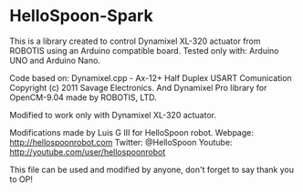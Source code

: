 HelloSpoon-Spark
=============

This is a library created to control Dynamixel XL-320 actuator from ROBOTIS using an Arduino compatible board.
Tested only with: Arduino UNO and Arduino Nano.

 Code based on:
 Dynamixel.cpp - Ax-12+ Half Duplex USART Comunication
 Copyright (c) 2011 Savage Electronics.
 And Dynamixel Pro library for OpenCM-9.04 made by ROBOTIS, LTD.

 Modified to work only with Dynamixel XL-320 actuator.

 Modifications made by Luis G III for HelloSpoon robot.
 Webpage: http://hellospoonrobot.com
 Twitter: @HelloSpoon
 Youtube: http://youtube.com/user/hellospoonrobot

 This file can be used and modified by anyone, 
 don't forget to say thank you to OP!
